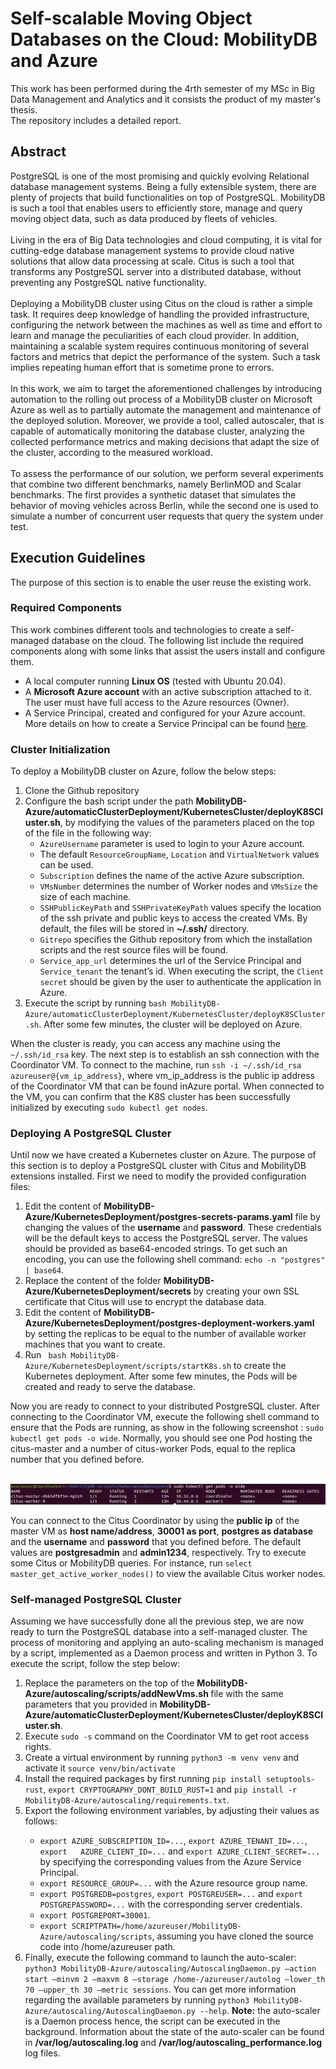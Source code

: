 # Self-scalable Moving Object Databases on the Cloud: MobilityDB and Azure

This work has been performed during the 4rth semester of my MSc in Big Data Management and Analytics and it consists the product of my master's thesis. <br> The repository includes a detailed report.

## Abstract
PostgreSQL is one of the most promising and quickly evolving Relational
database management systems. Being a fully extensible system, there are plenty of
projects that build functionalities on top of PostgreSQL. MobilityDB is such a tool
that enables users to efficiently store, manage and query moving object data, such
as data produced by fleets of vehicles. <br><br>
Living in the era of Big Data technologies and cloud computing, it is vital for
cutting-edge database management systems to provide cloud native solutions that
allow data processing at scale. Citus is such a tool that transforms any PostgreSQL
server into a distributed database, without preventing any PostgreSQL native functionality.<br><br>
Deploying a MobilityDB cluster using Citus on the cloud is rather a simple
task. It requires deep knowledge of handling the provided infrastructure, configuring
the network between the machines as well as time and effort to learn and
manage the peculiarities of each cloud provider. In addition, maintaining a scalable
system requires continuous monitoring of several factors and metrics that depict
the performance of the system. Such a task implies repeating human effort that is
sometime prone to errors.<br><br>
In this work, we aim to target the aforementioned challenges by introducing
automation to the rolling out process of a MobilityDB cluster on Microsoft Azure
as well as to partially automate the management and maintenance of the deployed
solution. Moreover, we provide a tool, called autoscaler, that is capable of automatically
monitoring the database cluster, analyzing the collected performance metrics
and making decisions that adapt the size of the cluster, according to the measured
workload.<br><br>
To assess the performance of our solution, we perform several experiments that
combine two different benchmarks, namely BerlinMOD and Scalar benchmarks.
The first provides a synthetic dataset that simulates the behavior of moving vehicles
across Berlin, while the second one is used to simulate a number of concurrent
user requests that query the system under test.

## Execution Guidelines

The purpose of this section is to enable the user reuse the existing work.

### Required Components
This work combines different tools and technologies to create a self-managed database on the cloud. The following list include the required components along with some links that assist the users install and configure them.

* A local computer running **Linux OS** (tested with Ubuntu 20.04).
* A **Microsoft Azure account** with an active subscription attached to it. The user must have full access to the Azure resources (Owner).
* A Service Principal, created and configured for your Azure account. More details on how to create a Service Principal can be found [here](https://docs.microsoft.com/en-us/azure/developer/python/configure-local-development-environment?tabs=cmd#required-components).

### Cluster Initialization
To deploy a MobilityDB cluster on Azure, follow the below steps:
<ol>
<li>Clone the Github repository</li>
<li>Configure the bash script under the path <strong>MobilityDB-Azure/automaticClusterDeployment/KubernetesCluster/deployK8SCluster.sh</strong>, by modifying the values of the parameters placed on the top of the file in the following way:
    <ul>
    <li><code>AzureUsername</code> parameter is used to login to your Azure account.</li>
    <li>The default <code>ResourceGroupName</code>, <code>Location</code> and <code>VirtualNetwork</code> values can be used.</li>
    <li><code>Subscription</code> defines the name of the active Azure subscription.</li>
    <li><code>VMsNumber</code> determines the number of Worker nodes and <code>VMsSize</code> the size of each machine.</li>
    <li><code>SSHPublicKeyPath</code> and <code>SSHPrivateKeyPath</code> values specify the location of the ssh private and public keys to access the created VMs. By default, the files will be stored in <strong>~/.ssh/</strong> directory.</li>
    <li><code>Gitrepo</code> specifies the Github repository from which the installation scripts and the rest source files will be found.</li>
    <li><code>Service_app_url</code> determines  the  url  of  the  Service  Principal  and <code>Service_tenant</code> the tenant’s id. When executing the script, the <code>Client secret</code> should be given by the user to authenticate the application in Azure.</li>
    </ul>
</li>
<li>Execute the script by running <code>bash MobilityDB-Azure/automaticClusterDeployment/KubernetesCluster/deployK8SCluster.sh</code>. After some few minutes, the cluster will be deployed on Azure.</li>
</ol>

When the cluster is ready, you can access any machine using the `~/.ssh/id_rsa` key. The next step is to establish an ssh connection with the Coordinator VM. To connect to the machine, run `ssh -i ~/.ssh/id_rsa azureuser@{vm_ip_address}`, where vm_ip_address is the public ip address of the Coordinator VM that can be found inAzure portal. When connected to the VM, you can confirm that the K8S cluster has been successfully initialized by executing `sudo kubectl get nodes`.

### Deploying A PostgreSQL Cluster

Until now we have created a Kubernetes cluster on Azure. The purpose of this section is to deploy a PostgreSQL cluster with Citus and MobilityDB extensions installed. First we need to modify the provided configuration files:
<ol>
<li>Edit the content of <strong>MobilityDB-Azure/KubernetesDeployment/postgres-secrets-params.yaml</strong> file by changing the values of the <strong>username</strong> and <strong>password</strong>. These credentials will be the default keys to access the PostgreSQL server.  The values should be provided as base64-encoded strings. To get such an encoding, you can use the following shell command: <code>echo -n "postgres" | base64</code>.</li>
<li>Replace the content of the folder <strong>MobilityDB-Azure/KubernetesDeployment/secrets</strong> by creating your own SSL certificate that Citus will use to encrypt the database data.</li>
<li>Edit the content of <strong>MobilityDB-Azure/KubernetesDeployment/postgres-deployment-workers.yaml</strong> by setting the replicas to be equal to the number of available worker machines that you want to create.</li>
<li>Run <code> bash MobilityDB-Azure/KubernetesDeployment/scripts/startK8s.sh</code> to create the Kubernetes deployment. After some few minutes, the Pods will be created and ready to serve the database.</li>
</ol>

Now you are ready to connect to your distributed PostgreSQL cluster. After connecting to the Coordinator VM, execute the following shell command to ensure that the Pods are running, as show in the following screenshot : `sudo kubectl get pods -o wide`. Normally, you should see one Pod hosting the citus-master and a number of citus-worker Pods, equal to the replica number that you defined before.<br><br>

![alt text](readme_images/pods_screenshot.png)

You can connect to the Citus Coordinator by using the **public ip** of the master VM as **host name/address**, **30001 as port**, **postgres as database** and the **username** and **password** that you defined before. The default values are **postgresadmin** and **admin1234**, respectively. Try to execute some Citus or MobilityDB queries. For instance, run `select master_get_active_worker_nodes()` to view the available Citus worker nodes.

### Self-managed PostgreSQL Cluster

Assuming we have successfully done all the previous step, we are now ready to turn the PostgreSQL database into a self-managed cluster. The process of monitoring and applying an auto-scaling mechanism is managed by a script, implemented as a Daemon process and written in Python 3. To execute the script, follow the step below:

<ol>
<li>Replace   the   parameters   on   the top of the <strong>MobilityDB-Azure/autoscaling/scripts/addNewVms.sh </strong> file with the same parameters that you provided in <strong>MobilityDB-Azure/automaticClusterDeployment/KubernetesCluster/deployK8SCluster.sh</strong>.</li>
<li>Execute <code>sudo -s</code> command on the Coordinator VM to get root access rights.</li>
<li>Create a virtual environment by running <code>python3 -m venv venv</code> and activate it <code>source venv/bin/activate</code></li>
<li>Install the required packages by first running <code>pip install setuptools-rust</code>, <code>export CRYPTOGRAPHY_DONT_BUILD_RUST=1</code> and <code>pip install -r MobilityDB-Azure/autoscaling/requirements.txt</code>.</li>
<li>Export the following environment variables, by adjusting their values as follows:</li>
    <ul>
    <li><code>export AZURE_SUBSCRIPTION_ID=...</code>, <code>export AZURE_TENANT_ID=...</code>, <code>export   AZURE_CLIENT_ID=...</code> and <code>export AZURE_CLIENT_SECRET=...</code> by specifying the corresponding values from the Azure Service Principal.</li>
    <li><code>export RESOURCE_GROUP=...</code> with the Azure resource group name.</li>
    <li><code>export POSTGREDB=postgres</code>, <code>export POSTGREUSER=...</code> and <code>export POSTGREPASSWORD=...</code> with the corresponding server credentials.</li>
    <li><code>export POSTGREPORT=30001</code>.</li>
    <li><code>export SCRIPTPATH=/home/azureuser/MobilityDB-Azure/autoscaling/scripts</code>, assuming you have cloned the source code into /home/azureuser path.</li>
    </ul>
<li>Finally, execute the following command to launch the auto-scaler: <code>python3 MobilityDB-Azure/autoscaling/AutoscalingDaemon.py –action start –minvm 2 –maxvm 8 –storage /home-/azureuser/autolog –lower_th 70 –upper_th 30 –metric sessions</code>. You can get more information regarding the available parameters by running <code>python3 MobilityDB-Azure/autoscaling/AutoscalingDaemon.py --help</code>. <strong>Note:</strong> the auto-scaler is a Daemon process hence, the script can be executed in the background. Information about the state of the auto-scaler can be found in <strong>/var/log/autoscaling.log</strong> and <strong>/var/log/autoscaling_performance.log</strong> log files.</li>
</ol>
